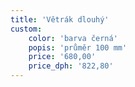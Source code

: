 ```yaml
---
title: 'Větrák dlouhý'
custom:
    color: 'barva černá'
    popis: 'průměr 100 mm'
    price: '680,00'
    price_dph: '822,80'
---
```


